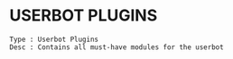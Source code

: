 # USERBOT PLUGINS

```
Type : Userbot Plugins
Desc : Contains all must-have modules for the userbot 
```
